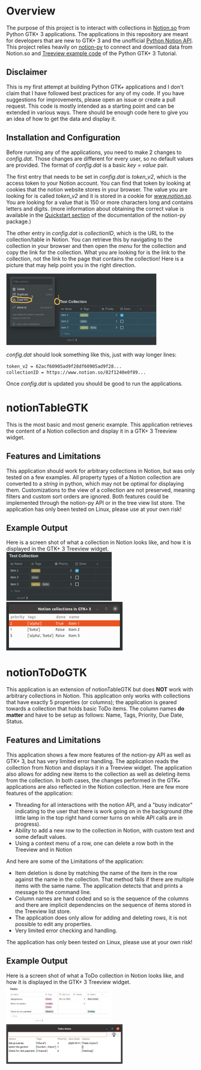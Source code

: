 # Overview
The purpose of this project is to interact with collections in [Notion.so](https://www.notion.so) from Python GTK+ 3 applications. The applications in this repository are meant for developers that are new to GTK+ 3 and the unofficial [Python Notion API](https://github.com/jamalex/notion-py). This project relies heavily on [notion-py](https://github.com/jamalex/notion-py) to connect and download data from Notion.so and [Treeview example code](https://python-gtk-3-tutorial.readthedocs.io/en/latest/treeview.html) of the Python GTK+ 3 Tutorial.

## Disclaimer

This is my first attempt at building Python GTK+ applications and I don't claim that I have followed best practices for any of my code. If you have suggestions for improvements, please open an issue or create a pull request.
This code is mostly intended as a starting point and can be extended in various ways. There should be enough code here to give you an idea of how to get the data and display it.

## Installation and Configuration

Before running any of the applications, you need to make 2 changes to *config.dat*. Those changes are different for every user, so no default values are provided. The format of *config.dat* is a basic *key = value* pair.

The first entry that needs to be set in *config.dat* is *token_v2*, which is the access token to your Notion account. You can find that token by looking at cookies that the notion website stores in your browser. The value you are looking for is called *token_v2* and it is stored in a cookie for *www.notion.so*. You are looking for a value that is 150 or more characters long and contains letters and digits. (more information about obtaining the correct value is available in the [Quickstart section](https://github.com/jamalex/notion-py#quickstart) of the documentation of the notion-py package.)

The other entry in *config.dat* is *collectionID*, which is the URL to the collection/table in Notion. You can retrieve this by navigating to the collection in your browser and then open the *menu* for the collection and copy the link for the collection. What you are looking for is the link to the collection, not the link to the page that contains the collection! Here is a picture that may help point you in the right direction. 

<img src="./img/notionCollectionLink.jpg" width="400">

*config.dat* should look something like this, just with way longer lines:

```
token_v2 = 62acf60905ad9f28df60905ad9f28...
collectionID = https://www.notion.so/82f1240e0f89...
```
Once *config.dat* is updated you should be good to run the applications.

# notionTableGTK

This is the most basic and most generic example. This application retrieves the content of a Notion collection and display it in a GTK+ 3 Treeview widget.

## Features and Limitations

This application should work for arbitrary collections in Notion, but was only tested on a few examples. All property types of a Notion collection are converted to a *string* in python, which may not be optimal for displaying them. Customizations to the view of a collection are not preserved, meaning filters and custom sort orders are ignored. Both features could be implemented through the notion-py API or in the tree view list store. The application has only been tested on Linux, please use at your own risk!

## Example Output

Here is a screen shot of what a collection in Notion looks like, and how it is displayed in the GTK+ 3 Treeview widget.
<img src="./img/NotionCollection.jpg" width="281">
<img src="./img/GTKApp.jpg" width="310">

# notionToDoGTK

This application is an extension of notionTableGTK but does **NOT** work with arbitrary collections in Notion. This application only works with collections that have exactly 5 properties (or columns); the application is geared towards a collection that holds basic ToDo items. The column names **do matter** and have to be setup as follows: Name, Tags, Priority, Due Date, Status.

## Features and Limitations

This application shows a few more features of the notion-py API as well as GTK+ 3, but has very limited error handling. The application reads the collection from Notion and displays it in a Treeview widget. The application also allows for adding new items to the collection as well as deleting items from the collection. In both cases, the changes performed in the GTK+ applications are also reflected in the Notion collection. Here are few more features of the application:

- Threading for all interactions with the notion API, and a "busy indicator" indicating to the user that there is work going on in the background (the little lamp in the top right hand corner turns on while API calls are in progress).
- Ability to add a new row to the collection in Notion, with custom text and some default values.
- Using a context menu of a row, one can delete a row both in the Treeview and in Notion

And here are some of the Limitations of the application:

- Item deletion is done by matching the name of the item in the row against the name in the collection. That method fails if there are multiple items with the same name. The application detects that and prints a message to the command line.
- Column names are hard coded and so is the sequence of the columns and there are implicit dependencies on the sequence of items stored in the Treeview list store.
- The application does only allow for adding and deleting rows, it is not possible to edit any properties.
- Very limited error checking and handling.

The application has only been tested on Linux, please use at your own risk!

## Example Output

Here is a screen shot of what a ToDo collection in Notion looks like, and how it is displayed in the GTK+ 3 Treeview widget.
<img src="./img/NotionCollectionToDo.jpg" width="281">
<img src="./img/GTKAppToDo.jpg" width="310">